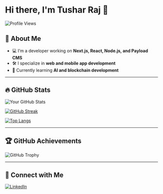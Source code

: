 # Hi there, I'm Tushar Raj 👋

![Profile Views](https://komarev.com/ghpvc/?username=tusharraj5792&label=Profile%20Views&color=blue&style=flat)

## 🚀 About Me
- 💻 I’m a developer working on **Next.js, React, Node.js, and Payload CMS**
- 🛠️ I specialize in **web and mobile app development**
- 🌱 Currently learning **AI and blockchain development**

---

## 🔥 GitHub Stats  
![Your GitHub Stats](https://github-readme-stats.vercel.app/api?username=tusharraj5792&show_icons=true&theme=radical)

[![GitHub Streak](https://github-readme-streak-stats.herokuapp.com/?username=tusharraj5792&theme=dark)](https://github.com/tusharraj5792)

[![Top Langs](https://github-readme-stats.vercel.app/api/top-langs/?username=tusharraj5792&layout=compact&theme=tokyonight)](https://github.com/tusharraj5792)

---

## 🏆 GitHub Achievements  
![GitHub Trophy](https://github-profile-trophy.vercel.app/?username=tusharraj5792&theme=onedark)

---

## 📌 Connect with Me  
[![LinkedIn](https://img.shields.io/badge/-LinkedIn-blue?style=flat&logo=linkedin&logoColor=white)](https://linkedin.com/in/tusharraj33)
